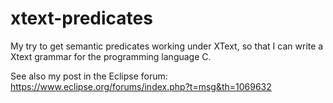 # xtext-predicates
My try to get semantic predicates working under
XText, so that I can write a Xtext grammar for the
programming language C.

See also my post in the Eclipse forum:
https://www.eclipse.org/forums/index.php?t=msg&th=1069632
